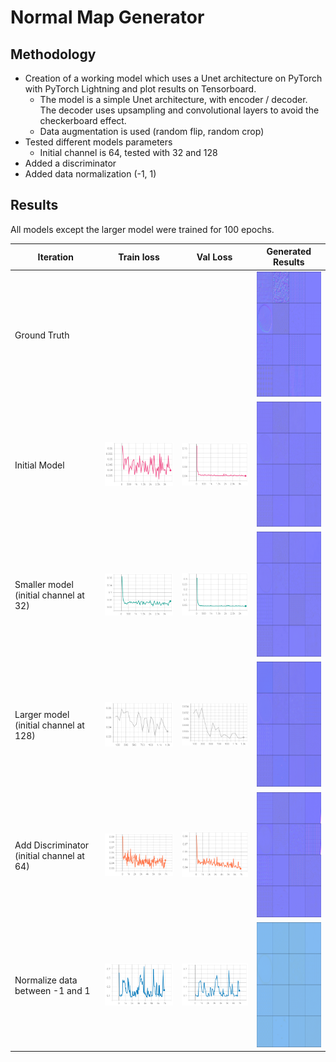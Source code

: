 # Normal Map Generator

## Methodology
* Creation of a working model which uses a Unet architecture on PyTorch with PyTorch Lightning and plot results on Tensorboard.
  * The model is a simple Unet architecture, with encoder / decoder. The decoder uses upsampling and convolutional layers to avoid the checkerboard effect.
  * Data augmentation is used (random flip, random crop)
* Tested different models parameters
  * Initial channel is 64, tested with 32 and 128
* Added a discriminator
* Added data normalization (-1, 1)

## Results

All models except the larger model were trained for 100 epochs.

| Iteration   | Train loss  | Val Loss   | Generated Results   |   
|---|---|---|---|
| Ground Truth  |     |     |  <img src="images/ground_truth.png"  width="200" height="200">  |   
| Initial Model  | ![](images/0_initial_model/train_rec_loss.png)   |  ![](images/0_initial_model/val_rec_loss.png)  |  <img src="images/0_initial_model/generated.png"  width="200" height="200">  |   
| Smaller model (initial channel at 32)  | ![](images/1_smaller_model/train_rec_loss.png)   |  ![](images/1_smaller_model/val_rec_loss.png)  |  <img src="images/1_smaller_model/generated.png"  width="200" height="200">  |   
| Larger model (initial channel at 128)  | ![](images/2_larger_model/train_rec_loss.png)   |  ![](images/2_larger_model/val_rec_loss.png)  |  <img src="images/2_larger_model/generated.png"  width="200" height="200">  |   
| Add Discriminator (initial channel at 64)  | ![](images/3_discriminator/train_rec_loss.png)   |  ![](images/3_discriminator/val_rec_loss.png)  |  <img src="images/3_discriminator/generated.png"  width="200" height="200">  |   
| Normalize data between -1 and 1  | ![](images/4_normalization/train_rec_loss.png)   |  ![](images/4_normalization/val_rec_loss.png)  |  <img src="images/4_normalization/generated.png"  width="200" height="200">  |   
